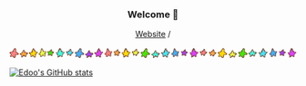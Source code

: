 <h3 align="center">Welcome 🍵</h3>
<p align="center">
  <a href="https://edoo.dev">Website</a> /
  <br><br>
  <img src="https://raw.githubusercontent.com/ookangzheng/ookangzheng/master/stars.gif" />
</p>

<!--
Some ideas for later:

- 🔭 I’m currently working on ...
- 🌱 I’m currently learning ...
- 👯 I’m looking to collaborate on ...
- 🤔 I’m looking for help with ...
- 💬 Ask me about ...
- 📫 How to reach me: ...
- 😄 Pronouns: ...
- ⚡ Fun fact: ...
-->


[![Edoo's GitHub stats](https://github-readme-okz.vercel.app/api?username=ookangzheng)](https://github.com/ookangzheng/)
